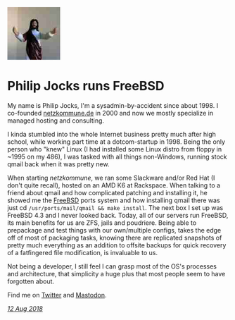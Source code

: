 <p><a href="/" alt="avatar" title="home page"><img src="filis.jpeg" class="w3"></a></p>

# Philip Jocks runs FreeBSD

My name is Philip Jocks, I'm a sysadmin-by-accident since about
1998. I co-founded [netzkommune.de] in 2000 and now we mostly
specialize in managed hosting and consulting.

I kinda stumbled into the whole Internet business pretty much after
high school, while working part time at a dotcom-startup in 1998.
Being the only person who "knew" Linux (I had installed some Linux
distro from floppy in ~1995 on my 486), I was tasked with all things
non-Windows, running stock qmail back when it was pretty new.

When starting _netzkommune_, we ran some Slackware and/or Red Hat
(I don't quite recall), hosted on an AMD K6 at Rackspace. When
talking to a friend about qmail and how complicated patching and
installing it, he showed me the [FreeBSD] ports system and how
installing qmail there was just cd `/usr/ports/mail/qmail && make
install`.  The next box I set up was FreeBSD 4.3 and I never looked
back. Today, all of our servers run FreeBSD, its main benefits for
us are ZFS, jails and poudriere. Being able to prepackage and test
things with our own/multiple configs, takes the edge off of most
of packaging tasks, knowing there are replicated snapshots of pretty
much everything as an addition to offsite backups for quick recovery
of a fatfingered file modification, is invaluable to us.

Not being a developer, I still feel I can grasp most of the OS's
processes and architecture, that simplicity a huge plus that most
people seem to have forgotten about.

Find me on [Twitter](https://twitter.com/FiLis)
and [Mastodon](https://mastodon.social/@FiLiS).

_[12 Aug 2018](/raw/people/filis.md)_

[FreeBSD]: https://www.freebsd.org/
[netzkommune.de]: https://www.netzkommune.de/
